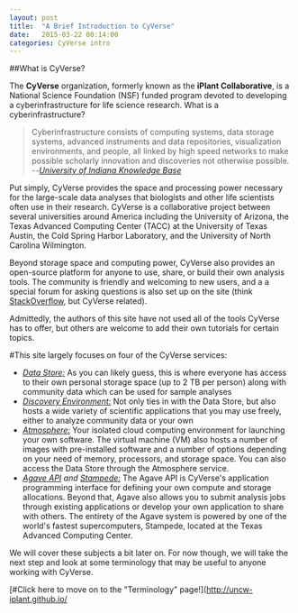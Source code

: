 ```yaml
---
layout: post
title:  "A Brief Introduction to CyVerse"
date:   2015-03-22 00:14:00
categories: CyVerse intro
---
```


##What is CyVerse?

The **CyVerse** organization, formerly known as the **iPlant Collaborative**, is a National Science Foundation (NSF) funded program devoted to developing a cyberinfrastructure for life science research. 
What is a cyberinfrastructure?

>Cyberinfrastructure consists of computing systems, data storage systems, advanced instruments and data repositories, visualization environments, and people, 
>all linked by high speed networks to make possible scholarly innovation and discoveries
>not otherwise possible.
>--<cite>[University of Indiana Knowledge Base](https://kb.iu.edu/d/auhf)</cite>

Put simply, CyVerse provides the space and processing power necessary for the large-scale data analyses that biologists and other life scientists often use in their research.
CyVerse is a collaborative project between several universities around America including the University of Arizona, 
the Texas Advanced Computing Center (TACC) at the University of Texas Austin, 
the Cold Spring Harbor Laboratory, and the University of North Carolina Wilmington. 

Beyond storage space and computing power, CyVerse also provides an open-source platform for anyone to use, share, or build their own analysis tools. The community is friendly and welcoming to new users, and a
a special forum for asking questions is also set up on the site (think [StackOverflow](http://stackoverflow.com/), but CyVerse related).

Admittedly, the authors of this site have not used all of the tools CyVerse has to offer, but others are welcome to add their own tutorials for certain topics.

#This site largely focuses on four of the CyVerse services:
*	_[Data Store:](http://www.iplantcollaborative.org/ci/data-store)_ As you can likely guess, this is where everyone has access to their own personal storage space (up to 2 TB per person) along with
community data which can be used for sample analyses 
*	_[Discovery Environment:](http://www.iplantcollaborative.org/ci/discovery-environment)_ Not only ties in with the Data Store, but also hosts a wide variety of scientific applications that you may use freely, either
to analyze community data or your own
*	_[Atmosphere:](http://www.iplantcollaborative.org/ci/atmosphere)_ Your isolated cloud computing environment for launching your own software. The virtual machine (VM) also hosts a number of images with pre-installed
software and a number of options depending on your need of memory, processors, and storage space. You can also access the Data Store through the Atmosphere service.
*	_[Agave API](http://agaveapi.co/) and [Stampede:](https://portal.tacc.utexas.edu/user-guides/stampede)_ The Agave API is CyVerse's application programming interface for defining your own compute and
storage allocations. Beyond that, Agave also allows you to submit analysis jobs through existing applications or develop your own application to share with others. The entirety of the Agave system is powered by one of the world's
fastest supercomputers, Stampede, located at the Texas Advanced Computing Center.

We will cover these subjects a bit later on. For now though, we will take the next step and look at some terminology that may be useful to anyone working with CyVerse.

[#Click here to move on to the "Terminology" page!](http://uncw-iplant.github.io/